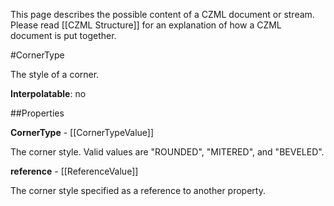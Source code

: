 This page describes the possible content of a CZML document or stream.  Please read [[CZML Structure]] for an explanation of how a CZML document is put together.

#CornerType

The style of a corner.

**Interpolatable**: no

##Properties

**CornerType** - [[CornerTypeValue]]

The corner style.  Valid values are "ROUNDED", "MITERED", and "BEVELED".


**reference** - [[ReferenceValue]]

The corner style specified as a reference to another property.


